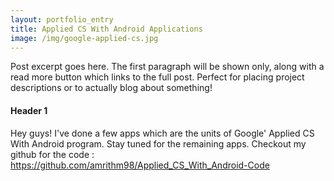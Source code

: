 ```yaml
---
layout: portfolio_entry
title: Applied CS With Android Applications
image: /img/google-applied-cs.jpg
---
```


Post excerpt goes here. The first paragraph will be shown only, along with a read more button which links to the full post. Perfect for 
placing project descriptions or to actually blog about something!

#### Header 1

Hey guys! I've done a few apps which are the units of Google' Applied CS With Android program. Stay tuned for the remaining apps.
Checkout my github for the code : https://github.com/amrithm98/Applied_CS_With_Android-Code